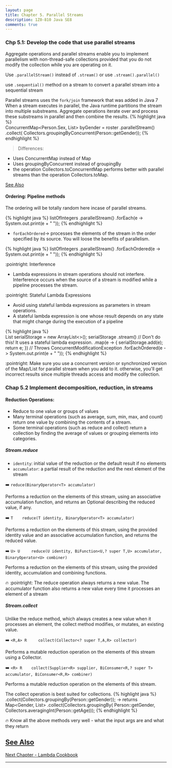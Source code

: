 ```yaml
---
layout: page
title: Chapter 5. Parallel Streams
description: 1Z0-810 Java SE8
comments: true
---
```


### Chp 5.1: Develop the code that use parallel streams

Aggregate operations and parallel streams enable you to implement parallelism with non-thread-safe collections provided 
that you do not modify the collection while you are operating on it.

Use `.parallelStream()` instead of `.stream()` or use `.stream().parallel()`

use `.sequential()` method on a stream to convert a parallel stream into a sequential stream

Parallel streams uses the `fork/join` framework that was added in Java 7
When a stream executes in parallel, the Java runtime partitions the stream into multiple substreams. 
Aggregate operations iterate over and process these substreams in parallel and then combine the results.
{% highlight java %}  
ConcurrentMap<Person.Sex, List<Person>> byGender =
    roster
        .parallelStream()
        .collect(
          Collectors.groupingByConcurrent(Person::getGender));
{% endhighlight %} 

> Differences:

  - Uses ConcurrentMap instead of Map
  - Uses groupingByConcurrent instead of groupingBy
  - the operation Collectors.toConcurrentMap performs better with parallel streams than the operation Collectors.toMap.

[See Also](http://docs.oracle.com/javase/tutorial/collections/streams/parallelism.html)

#### Ordering: Pipeline methods
The ordering will be totally random here incase of parallel streams.

{% highlight java %} 
 listOfIntegers
  .parallelStream()
  .forEach(e -> System.out.print(e + " "));
{% endhighlight %} 

- `forEachOrdered`-> processes the elements of the stream in the order specified by its source. You will loose the benefits of parallelism.

{% highlight java %} 
 listOfIntegers
  .parallelStream()
  .forEachOrdered(e -> System.out.print(e + " "));
{% endhighlight %} 

:pointright: Interference
  - Lambda expressions in stream operations should not interfere. 
    Interference occurs when the source of a stream is modified while a pipeline processes the stream.

:pointright: Stateful Lambda Expressions
  - Avoid using stateful lambda expressions as parameters in stream operations. 
  - A stateful lambda expression is one whose result depends on any state that might change during the execution of a pipeline
  
{% highlight java %}  
  List<Integer> serialStorage = new ArrayList<>();
  serialStorage
    .stream()
    // Don't do this! It uses a stateful lambda expression.
    .map(e -> { serialStorage.add(e); return e; }) // Throws ConcurrentModificationException
    .forEachOrdered(e -> System.out.print(e + " "));
{% endhighlight %} 

:pointright: Make sure you use a concurrent version or synchronized version of the Map/List for parallel stream when you add to it.
otherwise, you'll get incorrect results since multiple threads access and modify the collection.

### Chap 5.2    Implement decomposition, reduction, in streams

#### Reduction Operations:
- Reduce to one value or groups of values
- Many terminal operations (such as average, sum, min, max, and count) return one value by combining the contents of a stream. 
- Some terminal operations (such as reduce and collect) return a collection by finding the average of values or grouping elements into categories.

##### Stream.reduce

- `identity`:  initial value of the reduction or the default result if no elements
-  `accumulator`:  a partial result of the reduction and the next element of the stream 
  
:arrow_right: `reduce(BinaryOperator<T> accumulator)`

Performs a reduction on the elements of this stream, using an associative accumulation function, and returns an Optional describing the reduced value, if any.

:arrow_right: `T 	reduce(T identity, BinaryOperator<T> accumulator)`

Performs a reduction on the elements of this stream, using the provided identity value and an associative accumulation function, and returns the reduced value.

:arrow_right: `U> U 	reduce(U identity, BiFunction<U,? super T,U> accumulator, BinaryOperator<U> combiner)`

Performs a reduction on the elements of this stream, using the provided identity, accumulation and combining functions.
 
:fire: 
:pointright:  The reduce operation always returns a new value. The accumulator function also returns a new value every time it processes an element of a stream
  
##### Stream.collect
Unlike the reduce method, which always creates a new value when it processes an element, the collect method modifies, or mutates, an existing value.
  
:arrow_right:  `<R,A> R 	collect(Collector<? super T,A,R> collector)`
 
Performs a mutable reduction operation on the elements of this stream using a Collector.

:arrow_right: `<R> R 	collect(Supplier<R> supplier, BiConsumer<R,? super T> accumulator, BiConsumer<R,R> combiner)`

Performs a mutable reduction operation on the elements of this stream.
  
The collect operation is best suited for collections. 
{% highlight java %} 
.collect(Collectors.groupingBy(Person::getGender)); -> returns Map<Gender, List<Person>>
.collect(Collectors.groupingBy(
                               Person::getGender,
                              Collectors.averagingInt(Person::getAge)));
{% endhighlight %} 

:fire: Know all the above methods very well - what the input args are and what they return

[See Also](http://docs.oracle.com/javase/tutorial/collections/streams/reduction.html)   
--------------------------------	    
[Next Chapter - Lambda Cookbook](pages/chapter6.html)

--------------------------------  